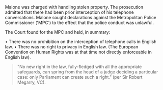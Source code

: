 Malone was charged with handling stolen property. The prosecution admitted that there had been prior interception of his telephone conversations. Malone sought declarations against the Metropolitan Police Commissioner ('MPC') to the effect that the police conduct was unlawful.

The Court found for the MPC and held, in summary:

• There was no prohibition on the interception of telephone calls in English law.
• There was no right to privacy in English law. (The European Convention on Human Rights was at that time not directly enforceable in English law).

> "No new right in the law, fully-fledged with all the appropriate safeguards, can spring from the head of a judge deciding a particular case: only Parliament can create such a right." (per Sir Robert Megarry, VC).